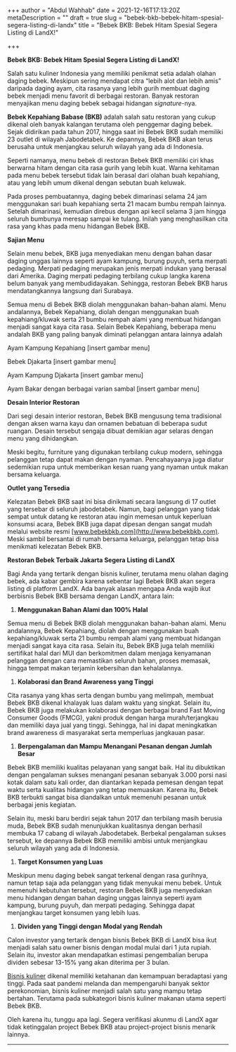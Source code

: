+++
author = "Abdul Wahhab"
date = 2021-12-16T17:13:20Z
metaDescription = ""
draft = true
slug = "bebek-bkb-bebek-hitam-spesial-segera-listing-di-landx"
title = "Bebek BKB: Bebek Hitam Spesial Segera Listing di LandX!"

+++


**Bebek BKB: Bebek Hitam Spesial Segera Listing di LandX!**

Salah satu kuliner Indonesia yang memiliki penikmat setia adalah olahan daging bebek. Meskipun sering mendapat citra “lebih alot dan lebih amis” daripada daging ayam, cita rasanya yang lebih gurih membuat daging bebek menjadi menu favorit di berbagai restoran. Banyak restoran menyajikan menu daging bebek sebagai hidangan _signature_-nya.

**Bebek Kepahiang Babase (BKB)** adalah salah satu restoran yang cukup dikenal oleh banyak kalangan terutama oleh penggemar daging bebek. Sejak didirikan pada tahun 2017, hingga saat ini Bebek BKB sudah memiliki 23 outlet di wilayah Jabodetabek. Ke depannya, Bebek BKB akan terus berusaha untuk menjangkau seluruh wilayah yang ada di Indonesia.

Seperti namanya, menu bebek di restoran Bebek BKB memiliki ciri khas berwarna hitam dengan cita rasa gurih yang lebih kuat. Warna kehitaman pada menu bebek tersebut tidak lain berasal dari olahan buah kepahiang, atau yang lebih umum dikenal dengan sebutan buah keluwak.

Pada proses pembuatannya, daging bebek dimarinasi selama 24 jam menggunakan sari buah kepahiang serta 21 macam bumbu rempah lainnya. Setelah dimarinasi, kemudian direbus dengan api kecil selama 3 jam hingga seluruh bumbunya meresap sampai ke tulang. Inilah yang menghasilkan cita rasa yang khas pada menu hidangan Bebek BKB.

**Sajian Menu**

Selain menu bebek, BKB juga menyediakan menu dengan bahan dasar daging unggas lainnya seperti ayam kampung, burung puyuh, serta merpati pedaging. Merpati pedaging merupakan jenis merpati indukan yang berasal dari Amerika. Daging merpati pedaging terbilang cukup langka karena belum banyak yang membudidayakan. Sehingga, restoran Bebek BKB harus mendatangkannya langsung dari Surabaya.

Semua menu di Bebek BKB diolah menggunakan bahan-bahan alami. Menu andalannya, Bebek Kepahiang, diolah dengan menggunakan buah kepahiang/kluwak serta 21 bumbu rempah alami yang membuat hidangan menjadi sangat kaya cita rasa. Selain Bebek Kepahiang, beberapa menu andalah BKB yang paling banyak diminati pelanggan antara lainnya adalah

Ayam Kampung Kepahiang [insert gambar menu]

Bebek Djakarta [insert gambar menu]

Ayam Kampung Djakarta [insert gambar menu]

Ayam Bakar dengan berbagai varian sambal [insert gambar menu]

**Desain Interior Restoran**

Dari segi desain interior restoran, Bebek BKB mengusung tema tradisional dengan aksen warna kayu dan ornamen bebatuan di beberapa sudut ruangan. Desain tersebut sengaja dibuat demikian agar selaras dengan menu yang dihidangkan.

Meski begitu, furniture yang digunakan terbilang cukup modern, sehingga pelanggan tetap dapat makan dengan nyaman. Pencahayaanya juga diatur sedemikian rupa untuk memberikan kesan ruang yang nyaman untuk makan bersama keluarga.

**Outlet yang Tersedia**

Kelezatan Bebek BKB saat ini bisa dinikmati secara langsung di 17 outlet yang tersebar di seluruh jabodetabek. Namun, bagi pelanggan yang tidak sempat untuk datang ke restoran atau ingin memesan untuk keperluan konsumsi acara, Bebek BKB juga dapat dipesan dengan sangat mudah melalui website resmi [www.bebekbkb.com](http://www.bebekbkb.com). Meski sambil bersantai di rumah bersama keluarga, pelanggan tetap bisa menikmati kelezatan Bebek BKB.

**Restoran Bebek Terbaik Jakarta Segera Listing di LandX**

Bagi Anda yang tertarik dengan bisnis kuliner, terutama menu olahan daging bebek, ada kabar gembira karena sebentar lagi Bebek BKB akan segera listing di platform LandX. Ada banyak alasan mengapa Anda wajib ikut berbisnis Bebek BKB bersama dengan LandX, antara lain:

1. ******Menggunakan Bahan Alami dan 100% Halal******

Semua menu di Bebek BKB diolah menggunakan bahan-bahan alami. Menu andalannya, Bebek Kepahiang, diolah dengan menggunakan buah kepahiang/kluwak serta 21 bumbu rempah alami yang membuat hidangan menjadi sangat kaya cita rasa. Selain itu, Bebek BKB juga telah memiliki sertifikat halal dari MUI dan berkomitmen dalam menjaga kenyamanan pelanggan dengan cara memastikan seluruh bahan, proses memasak, hingga tempat makan terjamin kebersihan dan kehalalannya.

1. ******Kolaborasi dan Brand Awareness yang Tinggi******

Cita rasanya yang khas serta dengan bumbu yang melimpah, membuat Bebek BKB dikenal khalayak luas dalam waktu yang singkat. Selain itu, Bebek BKB juga melakukan kolaborasi dengan berbagai brand Fast Moving Consumer Goods (FMCG), yakni produk dengan harga murah/terjangkau dan memiliki daya jual yang tinggi. Sehingga, hal ini dapat meningkatkan brand awareness di masyarakat serta memperluas jangkauan pasar.

1. ******Berpengalaman dan Mampu Menangani Pesanan dengan Jumlah Besar******

Bebek BKB memiliki kualitas pelayanan yang sangat baik. Hal itu dibuktikan dengan pengalaman sukses menangani pesanan sebanyak 3.000 porsi nasi kotak dalam satu kali order, dan diantarkan kepada pemesan dengan tepat waktu serta kualitas hidangan yang tetap memuaskan. Karena itu, Bebek BKB terbukti sangat bisa diandalkan untuk memenuhi pesanan untuk berbagai jenis kegiatan.

Selain itu, meski baru berdiri sejak tahun 2017 dan terbilang masih berusia muda, Bebek BKB sudah menunjukkan kualitasnya dengan berhasil membuka 17 cabang di wilayah Jabodetabek. Berbekal pengalaman sukses tersebut, ke depannya Bebek BKB memiliki ambisi untuk menjangkau seluruh wilayah yang ada di Indonesia.

1. ******Target Konsumen yang Luas******

Meskipun menu daging bebek sangat terkenal dengan rasa gurihnya, namun tetap saja ada pelanggan yang tidak menyukai menu bebek. Untuk memenuhi kebutuhan tersebut, restoran Bebek BKB juga menyediakan menu hidangan dengan bahan daging unggas lainnya seperti ayam kampung, burung puyuh, dan merpati pedaging. Sehingga dapat menjangkau target konsumen yang lebih luas.

1. ******Dividen yang Tinggi dengan Modal yang Rendah******

Calon investor yang tertarik dengan bisnis Bebek BKB di LandX bisa ikut menjadi salah satu owner bisnis dengan modal mulai dari 1 juta rupiah. Selain itu, investor akan mendapatkan estimasi pengembalian berupa dividen sebesar 13-15% yang akan diterima per 3 bulan.

[Bisnis kuliner](https://landx.id/project/) dikenal memiliki ketahanan dan kemampuan beradaptasi yang tinggi. Pada saat pandemi melanda dan mempengaruhi banyak sektor perekonomian, bisnis kuliner menjadi salah satu yang mampu tetap bertahan. Terutama pada subkategori bisnis kuliner makanan utama seperti Bebek BKB.

Oleh karena itu, tunggu apa lagi. Segera verifikasi akunmu di LandX agar tidak ketinggalan project Bebek BKB atau project-project bisnis menarik lainnya.

***

